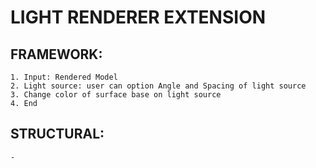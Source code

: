 # LIGHT RENDERER EXTENSION


## FRAMEWORK:
    1. Input: Rendered Model
    2. Light source: user can option Angle and Spacing of light source
    3. Change color of surface base on light source
    4. End

## STRUCTURAL:
    - 
